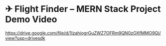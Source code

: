 # ✈ Flight Finder – MERN Stack Project Demo Video

https://drive.google.com/file/d/1IzahiogrGuZWZ7OFRm9QN0zOXfMMO9Qj/view?usp=drivesdk
